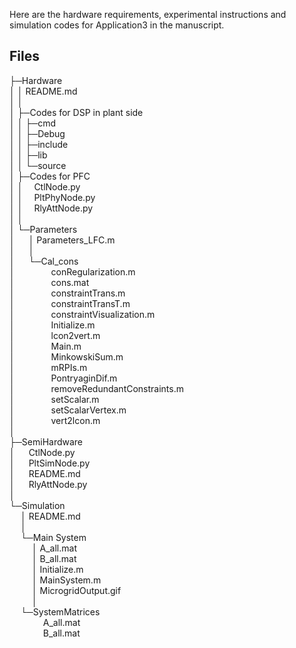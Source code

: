 ﻿
Here are the hardware requirements, experimental instructions and simulation codes for Application3 in the manuscript.

## Files


├─Hardware  
│  │  README.md  
│  │    
│  ├─Codes for DSP in plant side  
│  │  ├─cmd  
│  │  ├─Debug  
│  │  ├─include  
│  │  ├─lib  
│  │  └─source  
│  ├─Codes for PFC  
│  │      &emsp;CtlNode.py  
│  │      &emsp;PltPhyNode.py  
│  │      &emsp;RlyAttNode.py  
│  │        
│  └─Parameters  
│   &emsp;   │  Parameters_LFC.m  
│   &emsp;   │    
│   &emsp;   └─Cal_cons    
│   &emsp;        &emsp;  &emsp; conRegularization.m  
│   &emsp;        &emsp;  &emsp; cons.mat  
│   &emsp;        &emsp;  &emsp; constraintTrans.m  
│   &emsp;        &emsp;  &emsp; constraintTransT.m  
│   &emsp;        &emsp;  &emsp; constraintVisualization.m  
│   &emsp;        &emsp;  &emsp; Initialize.m  
│   &emsp;        &emsp;  &emsp; lcon2vert.m  
│   &emsp;        &emsp;  &emsp; Main.m  
│   &emsp;        &emsp;  &emsp; MinkowskiSum.m  
│   &emsp;        &emsp;  &emsp; mRPIs.m  
│   &emsp;        &emsp;  &emsp; PontryaginDif.m  
│   &emsp;        &emsp;  &emsp; removeRedundantConstraints.m  
│   &emsp;        &emsp;  &emsp; setScalar.m  
│   &emsp;        &emsp;  &emsp; setScalarVertex.m  
│   &emsp;        &emsp;  &emsp; vert2lcon.m  
│              
├─SemiHardware    
│   &emsp;   CtlNode.py  
│   &emsp;   PltSimNode.py  
│   &emsp;   README.md  
│   &emsp;   RlyAttNode.py  
│   
└─Simulation  
&emsp;    │  README.md  
&emsp;    │    
&emsp;    └─Main System    
&emsp; &emsp;       │  A_all.mat  
&emsp; &emsp;       │  B_all.mat  
&emsp; &emsp;       │  Initialize.m  
&emsp; &emsp;       │  MainSystem.m  
&emsp; &emsp;       │  MicrogridOutput.gif  
&emsp; &emsp;       │    
&emsp;        └─SystemMatrices  
&emsp; &emsp;  &emsp;             A_all.mat  
&emsp; &emsp;  &emsp;             B_all.mat 

